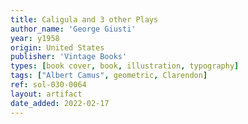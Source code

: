 ```yaml
---
title: Caligula and 3 other Plays
author_name: 'George Giusti'
year: y1958
origin: United States
publisher: 'Vintage Books'
types: [book cover, book, illustration, typography]
tags: ["Albert Camus", geometric, Clarendon]
ref: sol-030-0064
layout: artifact
date_added: 2022-02-17
---
```

